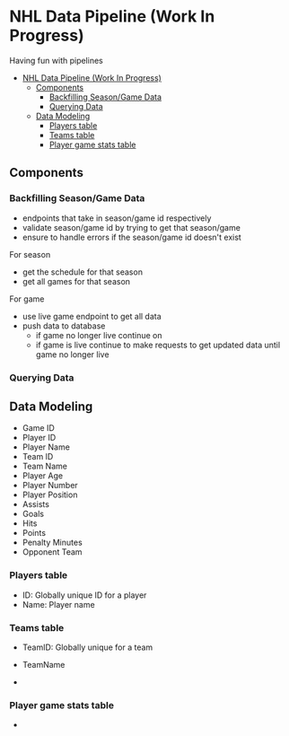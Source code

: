 # NHL Data Pipeline (Work In Progress)

Having fun with pipelines

- [NHL Data Pipeline (Work In Progress)](#nhl-data-pipeline-work-in-progress)
  - [Components](#components)
    - [Backfilling Season/Game Data](#backfilling-seasongame-data)
    - [Querying Data](#querying-data)
  - [Data Modeling](#data-modeling)
    - [Players table](#players-table)
    - [Teams table](#teams-table)
    - [Player game stats table](#player-game-stats-table)

## Components

### Backfilling Season/Game Data

- endpoints that take in season/game id respectively
- validate season/game id by trying to get that season/game
- ensure to handle errors if the season/game id doesn't exist

For season

- get the schedule for that season
- get all games for that season

For game

- use live game endpoint to get all data
- push data to database
  - if game no longer live continue on
  - if game is live continue to make requests to get updated data until game no longer live

### Querying Data

## Data Modeling

- Game ID
- Player ID
- Player Name
- Team ID
- Team Name
- Player Age
- Player Number
- Player Position
- Assists
- Goals
- Hits
- Points
- Penalty Minutes
- Opponent Team

### Players table

- ID: Globally unique ID for a player
- Name: Player name

### Teams table

- TeamID: Globally unique for a team
- TeamName

-

### Player game stats table

-
